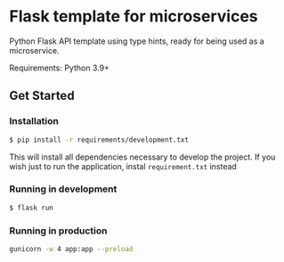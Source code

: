 # Flask template for microservices
Python Flask API template using type hints, ready for being used as a microservice.

Requirements: Python 3.9+

## Get Started

### Installation

```sh
$ pip install -r requirements/development.txt
```

This will install all dependencies necessary to develop the project. If you wish
just to run the application, instal `requirement.txt` instead

### Running in development

```sh
$ flask run
```

### Running in production

```sh
gunicorn -w 4 app:app --preload
```


